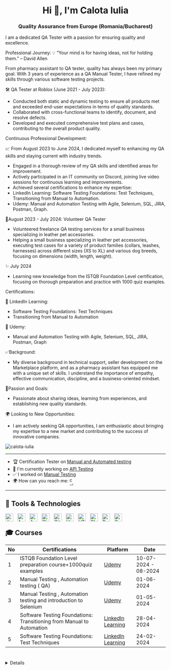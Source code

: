 <h1 align="center">Hi 👋, I'm Calota Iulia</h1> 
<h3 align="center">Quality Assurance from Europe (Romania/Bucharest)</h3>

I  am a dedicated QA Tester with a passion for ensuring quality and excellence.

Professional Journey:
💡 “Your mind is for having ideas, not for holding them.” – David Allen

From pharmacy assistant to QA tester, quality has always been my primary goal. With 3 years of experience as a QA Manual Tester, I have refined my skills through various software testing projects.

🛠 QA Tester at Roblox (June 2021 - July 2023):
- Conducted both static and dynamic testing to ensure all products met and exceeded end-user expectations in terms of quality standards.
- Collaborated with cross-functional teams to identify, document, and resolve defects.
- Developed and executed comprehensive test plans and cases, contributing to the overall product quality.
  
Continuous Professional Development:

📈 From August 2023 to June 2024, I dedicated myself to enhancing my QA skills and staying current with industry trends.
- Engaged in a thorough review of my QA skills and identified areas for improvement.
- Actively participated in an IT community on Discord, joining live video sessions for continuous learning and improvements.
- Achieved several certifications to enhance my expertise:
- LinkedIn Learning: Software Testing Foundations: Test Techniques, Transitioning from Manual to Automation.
- Udemy: Manual and Automation Testing with Agile, Selenium, SQL, JIRA, Postman, Graph.

🎯August 2023 - July 2024: Volunteer QA Tester
 - Volunteered freelance QA testing services for a small business specializing in leather pet accessories.
-  Helping a small business specializing in leather pet accessories, executing test cases for a variety of product families (collars, leashes, harnesses) across different sizes (XS to XL) and various dog breeds, focusing on dimensions (width, length, weight).

✨ July 2024
- Learning new knowledge from the ISTQB Foundation Level certification, focusing on thorough preparation and practice with 1000 quiz examples.
  
Certifications:

📜 LinkedIn Learning:
- Software Testing Foundations: Test Techniques
- Transitioning from Manual to Automation

📜 Udemy:
- Manual and Automation Testing with Agile, Selenium, SQL, JIRA, Postman, Graph

✅Background:
- My diverse background in technical support, seller development on the Marketplace platform, and as a pharmacy assistant has equipped me with a unique set of skills. I understand the importance of empathy, effective communication, discipline, and a business-oriented mindset.
  
💖Passion and Goals:

- Passionate about sharing ideas, learning from experiences, and establishing new quality standards.

🌍 Looking to New Opportunities: 

- I am actively seeking QA opportunities, I am enthusiastic about bringing my expertise to a new market and contributing to the success of innovative companies.


<p align="left"> <img src="https://komarev.com/ghpvc/?username=calota-iulia&label=Profile%20views&color=0e75b6&style=flat" alt="calota-iulia" /> </p>

------------

- 🏆 Certification Tester on [Manual and Automated testing ](https://github.com/Iulia-Calota/About-me/blob/main/Manual%20and%20Automation%20Testing%20by%20Radu%20Popescu.png)
- 🌱 I'm currently working on [API Testing](https://github.com/Iulia-Calota/Api-testing--Automation-testing)
- ✅ I worked on [Manual Testing](https://github.com/Iulia-Calota/manual-testing-project)
- 🌍 How can you reach me: 
    <a href="https://linkedin.com/in/calota-iulia" target="blank"><img align="center" src="https://raw.githubusercontent.com/rahuldkjain/github-profile-readme-generator/master/src/images/icons/Social/linked-in-alt.svg" alt="calota-iulia" height="25" width="15" /></a>
</p>

----


## 🧰 Tools & Technologies

<img align="left" alt="Jira" width="25px" style="padding-right:10px;" src="https://cdn.jsdelivr.net/gh/devicons/devicon@latest/icons/jira/jira-original.svg" />
<img align="left" alt="Apple" width="25px" style="padding-right:10px;" src="https://cdn.jsdelivr.net/gh/devicons/devicon@latest/icons/apple/apple-original.svg" />
<img align="left" alt="Android" width="25px" style="padding-right:10px;" src="https://cdn.jsdelivr.net/gh/devicons/devicon@latest/icons/android/android-original.svg" />    
<img align="left" alt="Chrome" width="25px" style="padding-right:10px;" src="https://cdn.jsdelivr.net/gh/devicons/devicon@latest/icons/chrome/chrome-original.svg" />       
<img align="left" alt="GitHub" width="25px" style="padding-right:10px;" src="https://cdn.jsdelivr.net/gh/devicons/devicon@latest/icons/github/github-original-wordmark.svg" />     
<img align="left" alt="Visual Studio Code" width="25px" style="padding-right:10px;" src="https://cdn.jsdelivr.net/gh/devicons/devicon@latest/icons/visualstudio/visualstudio-original.svg" />     
<img align="left" alt="HTML" width="25px" style="padding-right:10px;" src="https://cdn.jsdelivr.net/gh/devicons/devicon/icons/html5/html5-plain.svg" />
<img align="left" alt="GIMP" width="25px" style="padding-right:10px;" src="https://cdn.jsdelivr.net/gh/devicons/devicon@latest/icons/gimp/gimp-original.svg" />
<img align="left" alt="Postman" width="25px" style="padding-right:10px;" src="https://cdn.jsdelivr.net/gh/devicons/devicon@latest/icons/postman/postman-original.svg" /> 
<img align="left" alt="Canva" width="25px" style="padding-right:10px;" src="https://cdn.jsdelivr.net/gh/devicons/devicon@latest/icons/canva/canva-original.svg" />
          
<br />



## 🎓 Courses
| No | Certifications |       Platform   |            Date
| -- | ------------------------- | ------------------------ | -------------- |
| 1  | ISTQB Foundation Level preparation course+1000quiz examples |[Udemy](https://www.udemy.com/course/istqb-foundation-level-ctfl-certification/) | 10-07-2024 - 08-2024
| 2  | Manual Testing , Automation testing ( QA) | [Udemy](https://www.udemy.com/course/testare-manuala-si-automata-curs-qa)| 01-06-2024
| 3  |  Manual Testing , Automation testing and introduction to Selenium | [Udemy](https://www.udemy.com/course/manual-software-testing-introducere-in-selenium/) | 01-05-2024
| 4  | Software Testing Foundations: Transitioning from Manual to Automation |[LinkedIn Learning](https://www.linkedin.com/learning/software-testing-foundations-transitioning-from-manual-to-automation/)| 28-04-2024
| 5  | Software Testing Foundations: Test Techniques |[LinkedIn Learning](https://www.linkedin.com/learning/software-testing-foundations-test-techniques/)|24-02-2024


#

 <details>
  Some other facts about me , I like :🪡(crocheting), 🏃, and ✍️ poetry in my free time.



